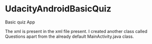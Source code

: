 # UdacityAndroidBasicQuiz
Basic quiz App

The xml is present in the xml file present. I created another class called Questions apart from the already default
MainActivity.java class.
